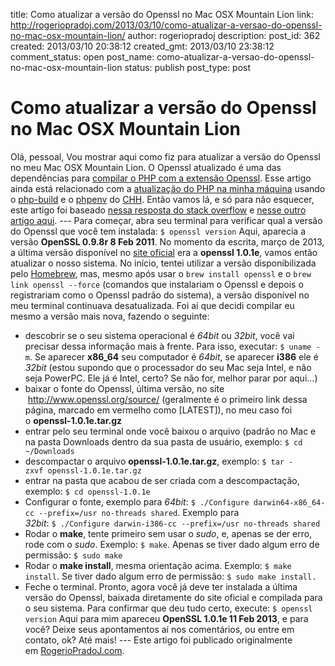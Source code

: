 title: Como atualizar a versão do Openssl no Mac OSX Mountain Lion
link: http://rogeriopradoj.com/2013/03/10/como-atualizar-a-versao-do-openssl-no-mac-osx-mountain-lion/
author: rogeriopradoj
description: 
post_id: 362
created: 2013/03/10 20:38:12
created_gmt: 2013/03/10 23:38:12
comment_status: open
post_name: como-atualizar-a-versao-do-openssl-no-mac-osx-mountain-lion
status: publish
post_type: post

# Como atualizar a versão do Openssl no Mac OSX Mountain Lion

Olá, pessoal, Vou mostrar aqui como fiz para atualizar a versão do Openssl no meu Mac OSX Mountain Lion. O Openssl atualizado é uma das dependências para [compilar o PHP com a extensão Openssl](http://www.php.net/manual/en/openssl.requirements.php). Esse artigo ainda está relacionado com a [atualização do PHP na minha máquina](/2012/11/20/como-atualizar-a-versao-do-php-no-mac-osx-mountain-lion/) usando o [php-build](http://chh.github.com/php-build/) e o [phpenv](https://github.com/chh/phpenv) do [CHH](https://github.com/CHH). Então vamos lá, e só para não esquecer, este artigo foi baseado [nessa resposta do stack overflow](http://stackoverflow.com/a/15234017/1330750) e [nesse outro artigo aqui](http://foodpicky.com/?p=99). \--- Para começar, abra seu terminal para verificar qual a versão do Openssl que você tem instalada: `$ openssl version` Aqui, aparecia a versão **OpenSSL 0.9.8r 8 Feb 2011**. No momento da escrita, março de 2013, a última versão disponível no [site oficial](http://www.openssl.org/) era a **openssl 1.0.1e**, vamos então atualizar o nosso sistema. No início, tentei utilizar a versão disponibilizada pelo [Homebrew](http://mxcl.github.com/homebrew/), mas, mesmo após usar o `brew install openssl` e o `brew link openssl --force` (comandos que instalariam o Openssl e depois o registrariam como o Openssl padrão do sistema), a versão disponível no meu terminal continuava desatualizada. Foi aí que decidi compilar eu mesmo a versão mais nova, fazendo o seguinte: 

  * descobrir se o seu sistema operacional é _64bit_ ou _32bit_, você vai precisar dessa informação mais à frente. Para isso, executar: `$ uname -m`. Se aparecer **x86_64** seu computador é _64bit_, se aparecer **i386** ele é _32bit_ (estou supondo que o processador do seu Mac seja Intel, e não seja PowerPC. Ele já é Intel, certo? Se não for, melhor parar por aqui...)
  * baixar o fonte do Openssl, última versão, no site  <http://www.openssl.org/source/> (geralmente é o primeiro link dessa página, marcado em vermelho como [LATEST]), no meu caso foi o **openssl-1.0.1e.tar.gz**
  * entrar pelo seu terminal onde você baixou o arquivo (padrão no Mac e na pasta Downloads dentro da sua pasta de usuário, exemplo: `$ cd ~/Downloads`
  * descompactar o arquivo **openssl-1.0.1e.tar.gz**, exemplo: `$ tar -zxvf openssl-1.0.1e.tar.gz`
  * entrar na pasta que acabou de ser criada com a descompactação, exemplo: `$ cd openssl-1.0.1e`
  * Configurar o fonte, exemplo para _64bit_: `$ ./Configure darwin64-x86_64-cc --prefix=/usr no-threads shared`. Exemplo para _32bit_: `$ ./Configure darwin-i386-cc --prefix=/usr no-threads shared`
  * Rodar o **make**, tente primeiro sem usar o _sudo_, e, apenas se der erro, rode com o _sudo_. Exemplo: `$ make`. Apenas se tiver dado algum erro de permissão: `$ sudo make`
  * Rodar o **make install**, mesma orientação acima. Exemplo: `$ make install`. Se tiver dado algum erro de permissão: `$ sudo make install.`
  * Feche o terminal.
Pronto, agora você já deve ter instalada a última versão do Openssl, baixada diretamente do site oficial e compilada para o seu sistema. Para confirmar que deu tudo certo, execute: `$ openssl version` Aqui para mim apareceu **OpenSSL 1.0.1e 11 Feb 2013**, e para você? Deixe seus apontamentos aí nos comentários, ou entre em contato, ok? Até mais! \--- Este artigo foi publicado originalmente em [RogerioPradoJ.com]().